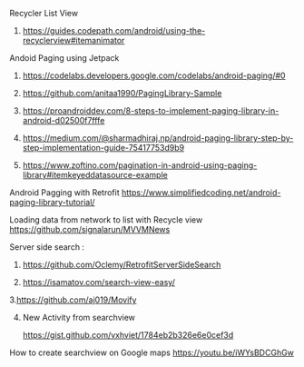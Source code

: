 Recycler List View 
 1. https://guides.codepath.com/android/using-the-recyclerview#itemanimator
 
Andoid Paging using Jetpack
 1. https://codelabs.developers.google.com/codelabs/android-paging/#0

 2. https://github.com/anitaa1990/PagingLibrary-Sample

 3. https://proandroiddev.com/8-steps-to-implement-paging-library-in-android-d02500f7fffe
 
 4. https://medium.com/@sharmadhiraj.np/android-paging-library-step-by-step-implementation-guide-75417753d9b9
 
 5. https://www.zoftino.com/pagination-in-android-using-paging-library#itemkeyeddatasource-example

Android Pagging with Retrofit
https://www.simplifiedcoding.net/android-paging-library-tutorial/

Loading data from network to list with Recycle view
https://github.com/signalarun/MVVMNews

Server side search :
 1. https://github.com/Oclemy/RetrofitServerSideSearch
 
 2. https://isamatov.com/search-view-easy/
 
 3.https://github.com/aj019/Movify
 
 4. New Activity from searchview
 
    https://gist.github.com/vxhviet/1784eb2b326e6e0cef3d

How to create searchview on Google maps
https://youtu.be/iWYsBDCGhGw

